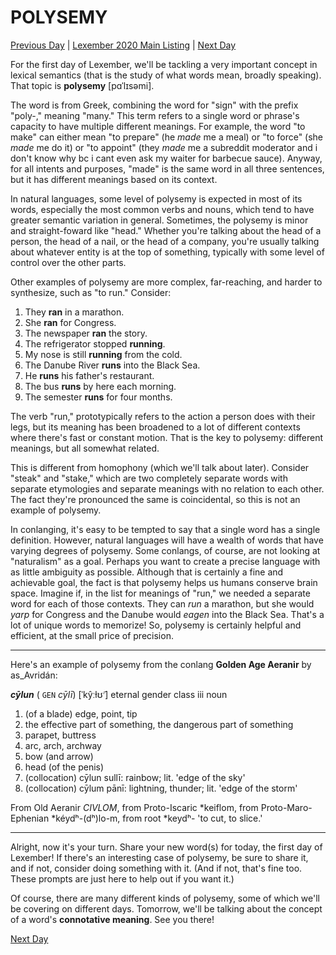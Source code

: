 # POLYSEMY
[Previous Day](../../../2020/prompts/w5/31) | [Lexember 2020 Main Listing](../../toc_lex21) | [Next Day](02)

For the first day of Lexember, we'll be tackling a very important concept in lexical semantics (that is the study of what words mean, broadly speaking). That topic is **polysemy** \[pɑˈlɪsəmi\].

The word is from Greek, combining the word for "sign" with the prefix "poly-," meaning "many." This term refers to a single word or phrase's capacity to have multiple different meanings. For example, the word "to make" can either mean "to prepare" (he _made_ me a meal) or "to force" (she _made_ me do it) or "to appoint" (they _made_ me a subreddit moderator and i don't know why bc i cant even ask my waiter for barbecue sauce). Anyway, for all intents and purposes, "made" is the same word in all three sentences, but it has different meanings based on its context.

In natural languages, some level of polysemy is expected in most of its words, especially the most common verbs and nouns, which tend to have greater semantic variation in general. Sometimes, the polysemy is minor and straight-foward like "head." Whether you're talking about the head of a person, the head of a nail, or the head of a company, you're usually talking about whatever entity is at the top of something, typically with some level of control over the other parts.

Other examples of polysemy are more complex, far-reaching, and harder to synthesize, such as "to run." Consider:

1. They **ran** in a marathon.
2. She **ran** for Congress.
3. The newspaper **ran** the story.
4. The refrigerator stopped **running**.
5. My nose is still **running** from the cold.
6. The Danube River **runs** into the Black Sea.
7. He **runs** his father's restaurant.
8. The bus **runs** by here each morning.
9. The semester **runs** for four months.

The verb "run," prototypically refers to the action a person does with their legs, but its meaning has been broadened to a lot of different contexts where there's fast or constant motion. That is the key to polysemy: different meanings, but all somewhat related.

This is different from homophony (which we'll talk about later). Consider "steak" and "stake," which are two completely separate words with separate etymologies and separate meanings with no relation to each other. The fact they're pronounced the same is coincidental, so this is not an example of polysemy.

In conlanging, it's easy to be tempted to say that a single word has a single definition. However, natural languages will have a wealth of words that have varying degrees of polysemy. Some conlangs, of course, are not looking at "naturalism" as a goal. Perhaps you want to create a precise language with as little ambiguity as possible. Although that is certainly a fine and achievable goal, the fact is that polysemy helps us humans conserve brain space. Imagine if, in the list for meanings of "run," we needed a separate word for each of those contexts. They can _run_ a marathon, but she would _yarp_ for Congress and the Danube would _eagen_ into the Black Sea. That's a lot of unique words to memorize! So, polysemy is certainly helpful and efficient, at the small price of precision.

-----

Here's an example of polysemy from the conlang **Golden Age Aeranir** by as_Avridán:

_**cȳlun**_ ( `GEN` _cȳlī_) [ˈkŷːɫʊ̃ˑ] eternal gender class iii noun

1. (of a blade) edge, point, tip
2. the effective part of something, the dangerous part of something
3. parapet, buttress
4. arc, arch, archway
5. bow (and arrow)
6. head (of the penis)
7. (collocation) cȳlun sullī: rainbow; lit. 'edge of the sky'
8. (collocation) cȳlum pānī: lightning, thunder; lit. 'edge of the storm'

From Old Aeranir _CIVLOM_, from Proto-Iscaric \*keiflom, from Proto-Maro-Ephenian \*kéydʰ-(dʰ)lo-m, from root \*keydʰ- 'to cut, to slice.'

-----

Alright, now it's your turn. Share your new word(s) for today, the first day of Lexember! If there's an interesting case of polysemy, be sure to share it, and if not, consider doing something with it. (And if not, that's fine too. These prompts are just here to help out if you want it.)

Of course, there are many different kinds of polysemy, some of which we'll be covering on different days. Tomorrow, we'll be talking about the concept of a word's **connotative meaning**. See you there!

[Next Day](02)